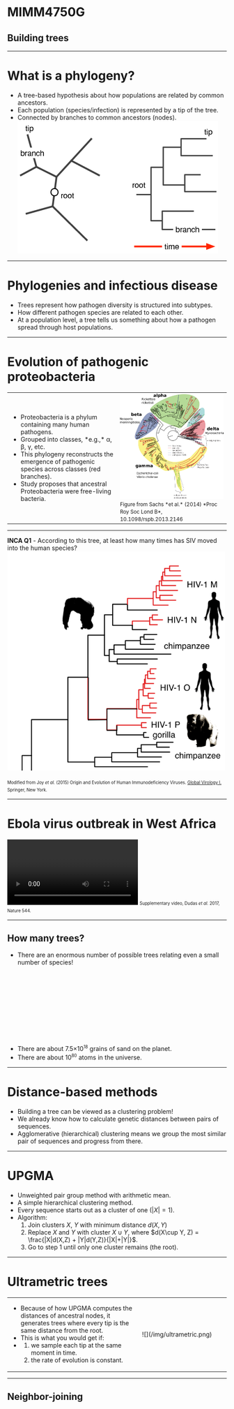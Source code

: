 # MIMM4750G
## Building trees

---

# What is a phylogeny?

* A tree-based hypothesis about how populations are related by common ancestors.
* Each population (species/infection) is represented by a tip of the tree.
* Connected by branches to common ancestors (nodes).
![](/img/trees.png)

---

# Phylogenies and infectious disease

* Trees represent how pathogen diversity is structured into subtypes.
* How different pathogen species are related to each other.
* At a population level, a tree tells us something about how a pathogen spread through host populations.

---

# Evolution of pathogenic proteobacteria

<table>
<tr>
<td style="vertical-align:middle">
  <ul>
  <li>Proteobacteria is a phylum containing many human pathogens.</li>
  <li>Grouped into classes, *e.g.,* &alpha;, &beta;, &gamma;, etc.</li>
  <li>This phylogeny reconstructs the emergence of pathogenic species across classes (red branches).</li>
  <li>Study proposes that ancestral Proteobacteria were free-living bacteria.</li>
  </ul>
</td>
<td width="50%">
  <img src="/img/proteobacteria.png" width="500px">
  <small>Figure from Sachs *et al.* (2014) *Proc Roy Soc Lond B*, 10.1098/rspb.2013.2146</small>
</td>
</table>

---

**INCA Q1** - According to this tree, at least how many times has SIV moved into the human species?
<img src="/img/HIV-tree.png" width=500px/>

<small><small>Modified from Joy *et al.* (2015) Origin and Evolution of Human Immunodeficiency Viruses. <u>Global Virology I.</u> Springer, New York.</small></small>

---

# Ebola virus outbreak in West Africa

<video data-autoplay data-src="/img/nature22040-sv1.mp4" type="video/mp4"></video>
<small><small>Supplementary video, Dudas <i>et al.</i> 2017, Nature 544.</small></small>

---

<section data-state="numtrees-slide">
    <h1>How many trees?</h1>
    <ul>
      <li>There are an enormous number of possible trees relating even a small number of species!</li>
    </ul>
    <div id="howmany" class="fig-container"
         data-fig-id="fig-howmany"
         data-file="/include/numtrees.html"
         style="height:150px">
    </div>
    <ul>
      <li>There are about 7.5&times;10<sup><small>18</small></sup> grains of sand on the planet.</li>
      <li>There are about 10<sup><small>80</small></sup> atoms in the universe.</li>
    </ul>
</section>

---

# Distance-based methods

* Building a tree can be viewed as a clustering problem!
* We already know how to calculate genetic distances between pairs of sequences.
* Agglomerative (hierarchical) clustering means we group the most similar pair of sequences and progress from there.

---

# UPGMA

* Unweighted pair group method with arithmetic mean.
* A simple hierarchical clustering method.
* Every sequence starts out as a cluster of one ($|X|=1$).
* Algorithm:
  1. Join clusters $X$, $Y$ with minimum distance $d(X,Y)$
  2. Replace $X$ and $Y$ with cluster $X\cup Y$, where $d(X\cup Y, Z) = \frac{|X|d(X,Z) + |Y|d(Y,Z)}{|X|+|Y|}$.
  3. Go to step 1 until only one cluster remains (the root).

---

# Ultrametric trees

<table>
<tr>
<td style="vertical-align:middle">
  <ul>
  <li>Because of how UPGMA computes the distances of ancestral nodes, it generates trees where every tip is the same distance from the root.</li>
  <li>This is what you would get if:</li>
  <li>
    <ol>
      <li>we sample each tip at the same moment in time.</li>
      <li>the rate of evolution is constant.</li>
    </ol>
  </li>
  </ul>
</td>
<td width="40%">
  ![](/img/ultrametric.png)
</td>
</table>

---

<section data-state="nj-slide">
    <h1>Neighbor-joining</h1>
    <br/>
    <div id="nj" class="fig-container"
         data-fig-id="fig-nj"
         data-file="/include/njtree.html"
         style="height:800px">
    </div>
</section>


